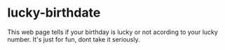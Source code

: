 # lucky-birthdate
This web page tells if your birthday is lucky or not acording to your lucky number. It's just for fun, dont take it seriously.
